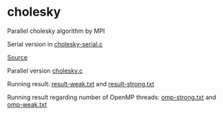 # cholesky
Parallel cholesky algorithm by MPI


Serial version in [cholesky-serial.c](/cholesky-serial.c)

[Source](http://sudalab.is.s.u-tokyo.ac.jp/~reiji/PNC18/cholesky_c.txt)

Parallel version [cholesky.c](/cholesky.c)

Running result: [result-weak.txt](/result-weak.txt) and [result-strong.txt](/result-strong.txt)

Running result regarding number of OpenMP threads: [omp-strong.txt](/omp-strong.txt) and [omp-weak.txt](/omp-weak.txt)
